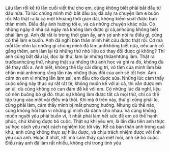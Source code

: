 Lâu lắm rồi kể từ lần cuối viết thư cho em, cũng không biết phải bắt đầu từ đâu nữa. 
Từ lúc chúng mình mới bắt đầu xa, đã xảy ra chuyện làm e buồn rồi. Mà thật ra là cả một khoảng thời gian dài, không kiểm soát được bản thân mình. Điều đấy ảnh hưởng tới e, và cả những chuyện khác nữa. Có những ngày ở nhà cả ngày mà không làm được gì cả,anhcũng không biết phải làm gì. Anh đã rất lo trong thời gian ấy, anh sợ anh nói ra điều gì, cũng có thể làm e buồn.
Anh đã nghĩ bản thân mình hết cứu được thật rồi. Cơ mà mỗi lần nhìn lại những gì chúng mình đã làm,anhkhông biết nữa, nếu anh cố gắng thêm, anh làm lại từ những thứ nhỏ liệu có thay đổi được gì không? Thì anh cũng bắt đầu lại, đọc lại thư, làm lại những thứanhtừng làm. Thật ra trướcanhcũng thử, nhưng thật sự những thứ anh học và ghi ra đó, không đủ để thay đổi a. Anh biết, không thể lấy cái đãng trí, vô tâm của mình làm bia chắn mãi.anhmong rằng lần này những thay đổi của anh sẽ tốt hơn.
Anh cảm ơn em vì những lần làm sai, em đều cho được sửa. Những lúc cảm thấy cuộc sống này thực sự rất rất tệ, không muốn kể với ai cả, thì vẫn được em an ủi, dù cũng không có can đảm để kể với em.
Có những lúc đã nghĩ, liệu có nên buông bỏ gì đó. thực sự không làm được tất cả mọi thứ, chỉ có thể tập trung vào một vài điều mà thôi. Khi mà ở trên này, thứ gì cũng phải lo, cũng phải làm, cảm thấy mình bị mất phương hướng. Nhưng dù thế nào, cũng không hối hận vì những gì mình đã dành cho nhau. Và cũng không muốn người yêu phải buồn vì, ít nhất phải làm hết sức để em có thể hạnh phúc, chứ không được bỏ cuộc.
Thật sự khi yêu em, là lần đầu tiên anh thực sự học cách yêu một cách nghiêm túc tới vậy. Kể cả bản thân anh trong quá khứ, anh cũng không thực sự hiểu được, và chịu trách nhiệm được với tình yêu của anh. Hoặc ít nhất, khi mà cảm thấy quá mệt mỏi, anh sẽ bỏ cuộc. Điều này anh đã làm rất nhiều, không chỉ trong tình yêu